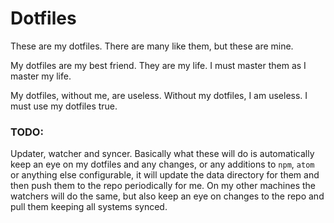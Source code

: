 # Dotfiles

These are my dotfiles. There are many like them, but these are mine.

My dotfiles are my best friend. They are my life. I must master them as I master my life.

My dotfiles, without me, are useless. Without my dotfiles, I am useless. I must use my dotfiles true.

### TODO:
Updater, watcher and syncer. Basically what these will do is automatically keep an eye on my dotfiles and any changes, or any additions to `npm`, `atom` or anything else configurable, it will update the data directory for them and then push them to the repo periodically for me. On my other machines the watchers will do the same, but also keep an eye on changes to the repo and pull them keeping all systems synced.
